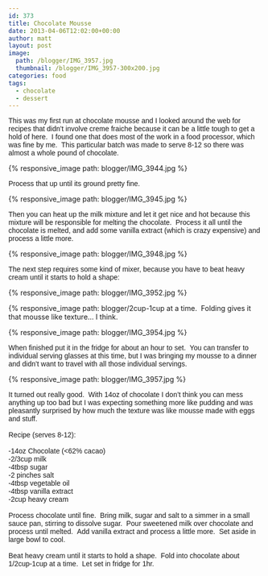 ```yaml
---
id: 373
title: Chocolate Mousse
date: 2013-04-06T12:02:00+00:00
author: matt
layout: post
image: 
  path: /blogger/IMG_3957.jpg
  thumbnail: /blogger/IMG_3957-300x200.jpg
categories: food
tags:
  - chocolate
  - dessert
---
```

<span style="font-family: Arial, Helvetica, sans-serif;">This was my first run at chocolate mousse and I looked around the web for recipes that didn&#8217;t involve creme fraiche because it can be a little tough to get a hold of here. &nbsp;I found one that does most of the work in a food processor, which was fine by me. &nbsp;This particular batch was made to serve 8-12 so there was almost a whole pound of chocolate.


{% responsive_image path: blogger/IMG_3944.jpg %}


<span style="font-family: Arial, Helvetica, sans-serif;">Process that up until its ground pretty fine.


{% responsive_image path: blogger/IMG_3945.jpg %}


<span style="font-family: Arial, Helvetica, sans-serif;">Then you can heat up the milk mixture and let it get nice and hot because this mixture will be responsible for melting the chocolate. &nbsp;Process it all until the chocolate is melted, and add some vanilla extract (which is crazy expensive) and process a little more.


{% responsive_image path: blogger/IMG_3948.jpg %}


<span style="font-family: Arial, Helvetica, sans-serif;">The next step requires some kind of mixer, because you have to beat heavy cream until it starts to hold a shape:


{% responsive_image path: blogger/IMG_3952.jpg %}


{% responsive_image path: blogger/2cup-1cup at a time. &nbsp;Folding gives it that mousse like texture&#8230; I think.


{% responsive_image path: blogger/IMG_3954.jpg %}


<span style="font-family: Arial, Helvetica, sans-serif;">When finished put it in the fridge for about an hour to set. &nbsp;You can transfer to individual serving glasses at this time, but I was bringing my mousse to a dinner and didn&#8217;t want to travel with all those individual servings.


{% responsive_image path: blogger/IMG_3957.jpg %}


<span style="font-family: Arial, Helvetica, sans-serif;">It turned out really good. &nbsp;With 14oz of chocolate I don&#8217;t think you can mess anything up too bad but I was expecting something more like pudding and was pleasantly surprised by how much the texture was like mousse made with eggs and stuff. &nbsp;</span>  
<span style="font-family: Arial, Helvetica, sans-serif;"><br /></span><span style="font-family: Arial, Helvetica, sans-serif;">Recipe (serves 8-12):</span>  
<span style="font-family: Arial, Helvetica, sans-serif;"><br /></span><span style="font-family: Arial, Helvetica, sans-serif;">-14oz Chocolate (<62% cacao)</span>  
<span style="font-family: Arial, Helvetica, sans-serif;">-2/3cup milk</span>  
<span style="font-family: Arial, Helvetica, sans-serif;">-4tbsp sugar</span>  
<span style="font-family: Arial, Helvetica, sans-serif;">-2 pinches salt</span>  
<span style="font-family: Arial, Helvetica, sans-serif;">-4tbsp vegetable oil</span>  
<span style="font-family: Arial, Helvetica, sans-serif;">-4tbsp vanilla extract</span>  
<span style="font-family: Arial, Helvetica, sans-serif;">-2cup heavy cream</span>  
<span style="font-family: Arial, Helvetica, sans-serif;"><br /></span><span style="font-family: Arial, Helvetica, sans-serif;">Process&nbsp;chocolate&nbsp;until fine. &nbsp;Bring milk, sugar and salt to a simmer in a small sauce pan, stirring to&nbsp;dissolve&nbsp;sugar. &nbsp;Pour sweetened milk over chocolate and process until melted. &nbsp;Add vanilla extract and process a little more. &nbsp;Set aside in large bowl to cool.</span>  
<span style="font-family: Arial, Helvetica, sans-serif;"><br /></span><span style="font-family: Arial, Helvetica, sans-serif;">Beat heavy cream until it starts to hold a shape. &nbsp;Fold into chocolate about 1/2cup-1cup at a time. &nbsp;Let set in fridge for 1hr.</span>
